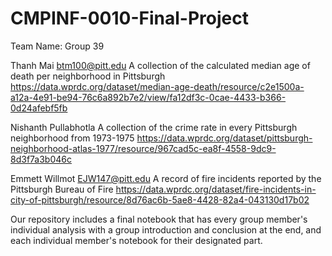 # CMPINF-0010-Final-Project

Team Name: Group 39 

Thanh Mai btm100@pitt.edu 
A collection of the calculated median age of death per neighborhood in Pittsburgh 
https://data.wprdc.org/dataset/median-age-death/resource/c2e1500a-a12a-4e91-be94-76c6a892b7e2/view/fa12df3c-0cae-4433-b366-0d24afebf5fb

Nishanth Pullabhotla
A collection of the crime rate in every Pittsburgh neighborhood from 1973-1975 
https://data.wprdc.org/dataset/pittsburgh-neighborhood-atlas-1977/resource/967cad5c-ea8f-4558-9dc9-8d3f7a3b046c  

Emmett Willmot EJW147@pitt.edu 
A record of fire incidents reported by the Pittsburgh Bureau of Fire
https://data.wprdc.org/dataset/fire-incidents-in-city-of-pittsburgh/resource/8d76ac6b-5ae8-4428-82a4-043130d17b02

Our repository includes a final notebook that has every group member's individual analysis with a group introduction and conclusion at the end, and each individual member's notebook for their designated part. 



